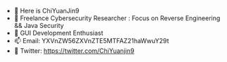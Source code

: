 - 👋 Here is ChiYuanJin9
- 👀 Freelance Cybersecurity Researcher : Focus on Reverse Engineering && Java Security
- 🌱 GUI Development Enthusiast
- 📫 Email: YXVnZW56ZXVnZTE5MTFAZ21haWwuY29t
- 🌊 Twitter: https://twitter.com/ChiYuanjin9

<!---
MKI603/MKI603 is a ✨ special ✨ repository because its `README.md` (this file) appears on your GitHub profile.
You can click the Preview link to take a look at your changes.
--->
